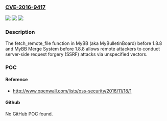 ### [CVE-2016-9417](https://cve.mitre.org/cgi-bin/cvename.cgi?name=CVE-2016-9417)
![](https://img.shields.io/static/v1?label=Product&message=n%2Fa&color=blue)
![](https://img.shields.io/static/v1?label=Version&message=n%2Fa&color=blue)
![](https://img.shields.io/static/v1?label=Vulnerability&message=n%2Fa&color=brighgreen)

### Description

The fetch_remote_file function in MyBB (aka MyBulletinBoard) before 1.8.8 and MyBB Merge System before 1.8.8 allows remote attackers to conduct server-side request forgery (SSRF) attacks via unspecified vectors.

### POC

#### Reference
- http://www.openwall.com/lists/oss-security/2016/11/18/1

#### Github
No GitHub POC found.


